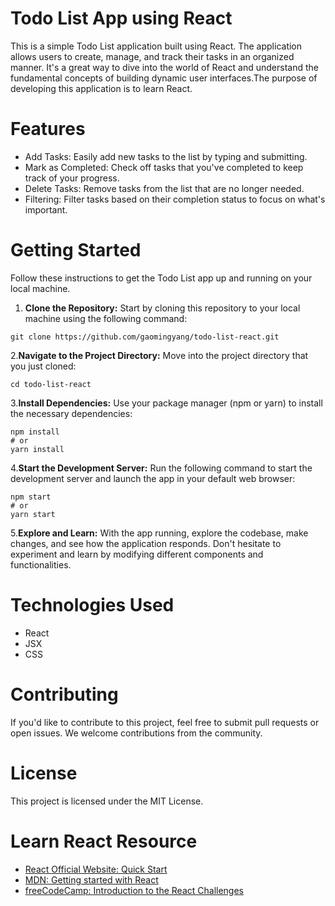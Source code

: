 # Todo List App using React

This is a simple Todo List application built using React. The application allows users to create, manage, and track their tasks in an organized manner. It's a great way to dive into the world of React and understand the fundamental concepts of building dynamic user interfaces.The purpose of developing this application is to learn React.

# Features
* Add Tasks: Easily add new tasks to the list by typing and submitting.
* Mark as Completed: Check off tasks that you've completed to keep track of your progress.
* Delete Tasks: Remove tasks from the list that are no longer needed.
* Filtering: Filter tasks based on their completion status to focus on what's important.

# Getting Started
Follow these instructions to get the Todo List app up and running on your local machine.

1. **Clone the Repository:** Start by cloning this repository to your local machine using the following command:

```
git clone https://github.com/gaomingyang/todo-list-react.git
```

2.**Navigate to the Project Directory:** Move into the project directory that you just cloned:

```
cd todo-list-react
```

3.**Install Dependencies:** Use your package manager (npm or yarn) to install the necessary dependencies:

```
npm install
# or
yarn install
```

4.**Start the Development Server:** Run the following command to start the development server and launch the app in your default web browser:

```
npm start
# or
yarn start
```

5.**Explore and Learn:** With the app running, explore the codebase, make changes, and see how the application responds. Don't hesitate to experiment and learn by modifying different components and functionalities.

# Technologies Used
- React
- JSX
- CSS

# Contributing
If you'd like to contribute to this project, feel free to submit pull requests or open issues. We welcome contributions from the community.

# License
This project is licensed under the MIT License.

# Learn React Resource
- [React Official Website: Quick Start](https://react.dev/learn)
- [MDN: Getting started with React](https://developer.mozilla.org/en-US/docs/Learn/Tools_and_testing/Client-side_JavaScript_frameworks/React_getting_started)
- [freeCodeCamp: Introduction to the React Challenges](https://www.freecodecamp.org/learn/front-end-development-libraries/react/)